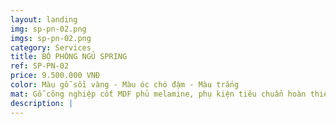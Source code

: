 ```yaml
---
layout: landing
img: sp-pn-02.png
imgs: sp-pn-02.png
category: Services
title: BỘ PHÒNG NGỦ SPRING
ref: SP-PN-02
price: 9.500.000 VNĐ
color: Màu gỗ sồi vàng - Màu óc chó đậm - Màu trắng
mat: Gỗ công nghiệp cốt MDF phủ melamine, phụ kiện tiêu chuẩn hoàn thiện theo thiết kế
description: |
---
```

